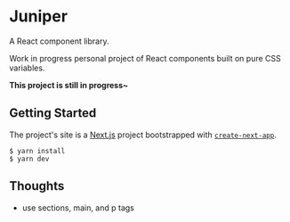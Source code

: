 # Juniper

A React component library.

Work in progress personal project of React components built on pure CSS variables.

**This project is still in progress~**

## Getting Started

The project's site is a [Next.js](https://nextjs.org/) project bootstrapped with [`create-next-app`](https://github.com/vercel/next.js/tree/canary/packages/create-next-app).

```
$ yarn install
$ yarn dev
```

## Thoughts

- use sections, main, and p tags
